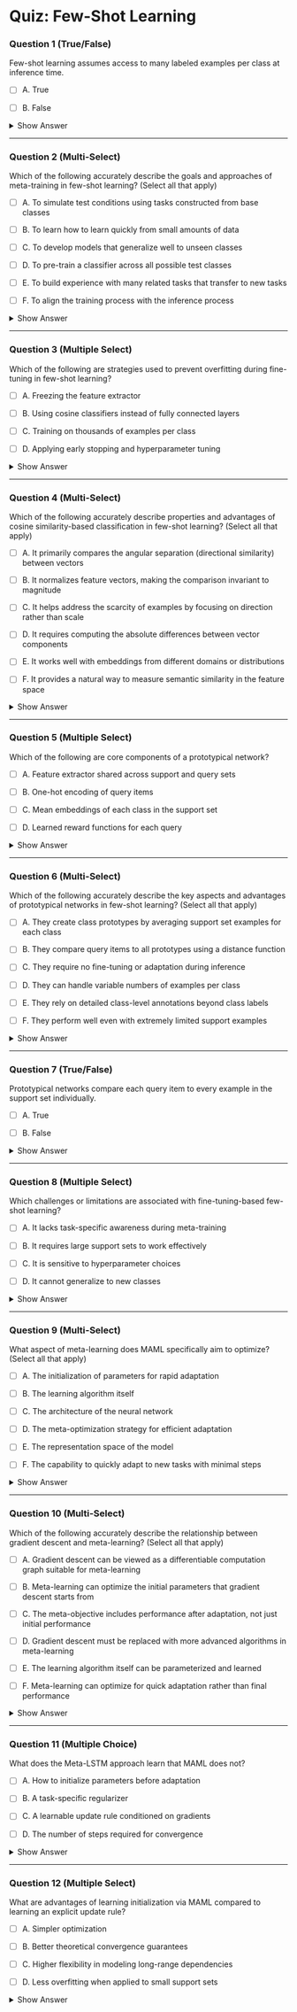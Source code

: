 # Quiz: Few-Shot Learning







### Question 1 (True/False)  


Few-shot learning assumes access to many labeled examples per class at inference time.

- [ ] A. True

- [ ] B. False

<details>
<summary>Show Answer</summary>

**Correct Answers:** B
**Explanation:**  
Few-shot learning operates under the constraint of very limited labeled examples per class.  
> "We only have a few examples called a support set, typically we only have somewhere on the range of 1 to 5 examples per category..."
</details>

---







### Question 2 (Multi-Select)  


Which of the following accurately describe the goals and approaches of meta-training in few-shot learning? (Select all that apply)

- [ ] A. To simulate test conditions using tasks constructed from base classes

- [ ] B. To learn how to learn quickly from small amounts of data

- [ ] C. To develop models that generalize well to unseen classes

- [ ] D. To pre-train a classifier across all possible test classes

- [ ] E. To build experience with many related tasks that transfer to new tasks

- [ ] F. To align the training process with the inference process

<details>
<summary>Show Answer</summary>

**Correct Answers:** [Need to manually determine]
**Correct Answers:** [Need to manually determine]
**Correct Answers:** ✅ Simulate test conditions, ✅ Learn to learn quickly, ✅ Develop models for unseen classes, ✅ Build transferable experience, ✅ Align training with inference  
**Explanation:**  
Meta-training serves multiple important purposes in few-shot learning beyond just task simulation.  
> "We'd like to align what we do during training with what we do during testing... This is called meta-training..."
> "The goal is to train the model on a distribution of tasks, so it learns how to learn quickly from small amounts of data."
> "This way, the model builds experience across many tasks that can transfer to new, unseen classes at test time."
</details>

---







### Question 3 (Multiple Select)  


Which of the following are strategies used to prevent overfitting during fine-tuning in few-shot learning?

- [ ] A. Freezing the feature extractor

- [ ] B. Using cosine classifiers instead of fully connected layers

- [ ] C. Training on thousands of examples per class

- [ ] D. Applying early stopping and hyperparameter tuning

<details>
<summary>Show Answer</summary>

**Correct Answers:** Freezing the feature extractor, Using cosine classifiers instead of fully connected layers  
**Explanation:**  
These techniques help prevent overfitting when training with very few examples.  
> "...fix all the weights and just fine tune the last layer..."  
> "...cosine classifier... are so constrained that it's harder to overfit with them..."
</details>

---







### Question 4 (Multi-Select)  


Which of the following accurately describe properties and advantages of cosine similarity-based classification in few-shot learning? (Select all that apply)

- [ ] A. It primarily compares the angular separation (directional similarity) between vectors

- [ ] B. It normalizes feature vectors, making the comparison invariant to magnitude

- [ ] C. It helps address the scarcity of examples by focusing on direction rather than scale

- [ ] D. It requires computing the absolute differences between vector components

- [ ] E. It works well with embeddings from different domains or distributions

- [ ] F. It provides a natural way to measure semantic similarity in the feature space

<details>
<summary>Show Answer</summary>

**Correct Answers:** [Need to manually determine]
**Correct Answers:** [Need to manually determine]
**Correct Answers:** ✅ Compares angular separation, ✅ Normalizes vectors for magnitude invariance, ✅ Addresses scarcity by focusing on direction, ✅ Works well across domains, ✅ Measures semantic similarity  
**Explanation:**  
Cosine similarity has several important properties that make it well-suited for few-shot learning.  
> "You're only looking at the angles between the feature vectors rather than incorporating how long they are..."
> "This normalization is particularly helpful when examples are scarce and feature magnitudes might vary."
> "Cosine similarity provides a natural way to compare the semantic direction of embeddings across potentially different distributions."
</details>

---







### Question 5 (Multiple Select)  


Which of the following are core components of a prototypical network?

- [ ] A. Feature extractor shared across support and query sets

- [ ] B. One-hot encoding of query items

- [ ] C. Mean embeddings of each class in the support set

- [ ] D. Learned reward functions for each query

<details>
<summary>Show Answer</summary>

**Correct Answers:** Feature extractor shared across support and query sets, Mean embeddings of each class in the support set  
**Explanation:**  
Prototypical networks use class prototypes computed as the mean of embeddings.  
> "...you take the mean of those and then you compare each query item to that mean..."
</details>

---







### Question 6 (Multi-Select)  


Which of the following accurately describe the key aspects and advantages of prototypical networks in few-shot learning? (Select all that apply)

- [ ] A. They create class prototypes by averaging support set examples for each class

- [ ] B. They compare query items to all prototypes using a distance function

- [ ] C. They require no fine-tuning or adaptation during inference

- [ ] D. They can handle variable numbers of examples per class

- [ ] E. They rely on detailed class-level annotations beyond class labels

- [ ] F. They perform well even with extremely limited support examples

<details>
<summary>Show Answer</summary>

**Correct Answers:** [Need to manually determine]
**Correct Answers:** [Need to manually determine]
**Correct Answers:** ✅ Create prototypes by averaging examples, ✅ Compare queries to all prototypes, ✅ Require no fine-tuning during inference, ✅ Handle variable example counts, ✅ Perform well with limited examples  
**Explanation:**  
Prototypical networks have several advantageous properties for few-shot learning scenarios.  
> "...you take the mean of those and then you compare each query item to that mean..."
> "This approach is elegant because it can handle any number of examples per class and doesn't require explicit parameter updates during inference."
> "The averaging operation provides a simple yet effective way to combine the limited information from support examples."
</details>

---







### Question 7 (True/False)  


Prototypical networks compare each query item to every example in the support set individually.

- [ ] A. True

- [ ] B. False

<details>
<summary>Show Answer</summary>

**Correct Answers:** B
**Explanation:**  
Query items are compared to class prototypes (means), not individual examples.  
> "...we're going to compute the distance... to each prototype."
</details>

---







### Question 8 (Multiple Select)  


Which challenges or limitations are associated with fine-tuning-based few-shot learning?

- [ ] A. It lacks task-specific awareness during meta-training

- [ ] B. It requires large support sets to work effectively

- [ ] C. It is sensitive to hyperparameter choices

- [ ] D. It cannot generalize to new classes

<details>
<summary>Show Answer</summary>

**Correct Answers:** It lacks task-specific awareness during meta-training, It is sensitive to hyperparameter choices  
**Explanation:**  
Fine-tuning approaches face challenges related to meta-awareness and sensitivity.  
> "...not meta-aware, as we're not explicitly simulating few-shot tasks during pre-training..."  
> "...the hyperparameters for fine-tuning matter a lot..."
</details>

---







### Question 9 (Multi-Select)  


What aspect of meta-learning does MAML specifically aim to optimize? (Select all that apply)

- [ ] A. The initialization of parameters for rapid adaptation

- [ ] B. The learning algorithm itself

- [ ] C. The architecture of the neural network

- [ ] D. The meta-optimization strategy for efficient adaptation

- [ ] E. The representation space of the model

- [ ] F. The capability to quickly adapt to new tasks with minimal steps

<details>
<summary>Show Answer</summary>

**Correct Answers:** [Need to manually determine]
**Correct Answers:** [Need to manually determine]
**Correct Answers:** ✅ Initialization for rapid adaptation, ✅ Meta-optimization strategy, ✅ Capability for quick adaptation  
**Explanation:**  
MAML focuses on finding optimal initialization parameters that allow quick adaptation.  
> "The goal of MAML is to learn an initialization that can be fine-tuned quickly to new tasks with just a few gradient steps."
> "It's meta-learning because we're optimizing specifically for adaptability rather than just task performance."
> "MAML optimizes for the ability to learn new tasks quickly, not just performance on the training tasks."
</details>

---







### Question 10 (Multi-Select)  


Which of the following accurately describe the relationship between gradient descent and meta-learning? (Select all that apply)

- [ ] A. Gradient descent can be viewed as a differentiable computation graph suitable for meta-learning

- [ ] B. Meta-learning can optimize the initial parameters that gradient descent starts from

- [ ] C. The meta-objective includes performance after adaptation, not just initial performance

- [ ] D. Gradient descent must be replaced with more advanced algorithms in meta-learning

- [ ] E. The learning algorithm itself can be parameterized and learned

- [ ] F. Meta-learning can optimize for quick adaptation rather than final performance

<details>
<summary>Show Answer</summary>

**Correct Answers:** [Need to manually determine]
**Correct Answers:** [Need to manually determine]
**Correct Answers:** ✅ Gradient descent is a differentiable computation graph, ✅ Meta-learning optimizes initial parameters, ✅ Meta-objective includes post-adaptation performance, ✅ Learning algorithm can be parameterized, ✅ Can optimize for quick adaptation  
**Explanation:**  
The relationship between gradient descent and meta-learning has several important dimensions.  
> "Gradient descent itself is a differentiable computation, which means we can differentiate through the adaptation process."
> "Meta-learning optimizes for performance after adaptation, which is a fundamentally different objective than standard learning."
> "We can either learn good initialization points for gradient descent, or learn the update rule itself."
</details>

---







### Question 11 (Multiple Choice)  


What does the Meta-LSTM approach learn that MAML does not?

- [ ] A. How to initialize parameters before adaptation

- [ ] B. A task-specific regularizer

- [ ] C. A learnable update rule conditioned on gradients

- [ ] D. The number of steps required for convergence

<details>
<summary>Show Answer</summary>

**Correct Answer:** A learnable update rule conditioned on gradients  
**Explanation:**  
Meta-LSTM learns an explicit update rule rather than just initialization.  
> "...it can learn to do more complex update rules that are not purely following the gradient..."
</details>

---







### Question 12 (Multiple Select)  


What are advantages of learning initialization via MAML compared to learning an explicit update rule?

- [ ] A. Simpler optimization

- [ ] B. Better theoretical convergence guarantees

- [ ] C. Higher flexibility in modeling long-range dependencies

- [ ] D. Less overfitting when applied to small support sets

<details>
<summary>Show Answer</summary>

**Correct Answers:** Simpler optimization, Less overfitting when applied to small support sets  
**Explanation:**  
Learning initialization has practical advantages in terms of simplicity and generalization.  
> "...simpler conceptually and more robust in practice..."  
> "...less prone to overfitting on small tasks..."
</details>